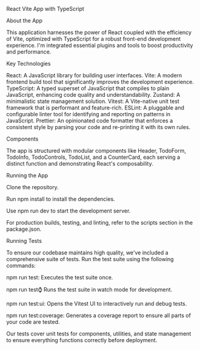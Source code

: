 React Vite App with TypeScript

About the App

This application harnesses the power of React coupled with the efficiency of Vite, optimized with TypeScript for a robust front-end development experience. I'm integrated essential plugins and tools to boost productivity and performance.


Key Technologies

React: A JavaScript library for building user interfaces.
Vite: A modern frontend build tool that significantly improves the development experience.
TypeScript: A typed superset of JavaScript that compiles to plain JavaScript, enhancing code quality and understandability.
Zustand: A minimalistic state management solution.
Vitest: A Vite-native unit test framework that is performant and feature-rich.
ESLint: A pluggable and configurable linter tool for identifying and reporting on patterns in JavaScript.
Prettier: An opinionated code formatter that enforces a consistent style by parsing your code and re-printing it with its own rules.

Components

The app is structured with modular components like Header, TodoForm, TodoInfo, TodoControls, TodoList, and a CounterCard, each serving a distinct function and demonstrating React's composability.

Running the App

Clone the repository.

Run npm install to install the dependencies.

Use npm run dev to start the development server.

For production builds, testing, and linting, refer to the scripts section in the package.json.

Running Tests

To ensure our codebase maintains high quality, we've included a comprehensive suite of tests. Run the test suite using the following commands:

npm run test: Executes the test suite once.

npm run test:watch: Runs the test suite in watch mode for development.

npm run test:ui: Opens the Vitest UI to interactively run and debug tests.

npm run test:coverage: Generates a coverage report to ensure all parts of your code are tested.

Our tests cover unit tests for components, utilities, and state management to ensure everything functions correctly before deployment.
